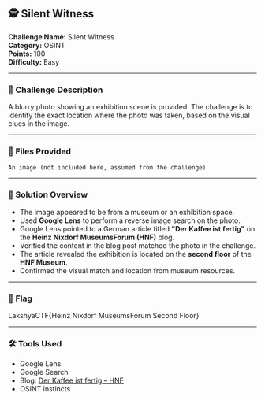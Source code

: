 ## 🕵️ Silent Witness

**Challenge Name:** Silent Witness  
**Category:** OSINT  
**Points:** 100  
**Difficulty:** Easy

---

### 🧠 Challenge Description

A blurry photo showing an exhibition scene is provided. The challenge is to identify the exact location where the photo was taken, based on the visual clues in the image.

---

### 📁 Files Provided

    An image (not included here, assumed from the challenge)

---

### 🧩 Solution Overview

- The image appeared to be from a museum or an exhibition space.
- Used **Google Lens** to perform a reverse image search on the photo.
- Google Lens pointed to a German article titled **"Der Kaffee ist fertig"** on the **Heinz Nixdorf MuseumsForum (HNF)** blog.
- Verified the content in the blog post matched the photo in the challenge.
- The article revealed the exhibition is located on the **second floor** of the **HNF Museum**.
- Confirmed the visual match and location from museum resources.

---

### 🏁 Flag

LakshyaCTF{Heinz Nixdorf MuseumsForum Second Floor}

---

### 🛠️ Tools Used

- Google Lens
- Google Search
- Blog: [Der Kaffee ist fertig – HNF](https://blog.hnf.de/der-kaffee-ist-fertig/)
- OSINT instincts

